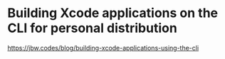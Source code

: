 # Building Xcode applications on the CLI for personal distribution

https://jbw.codes/blog/building-xcode-applications-using-the-cli
